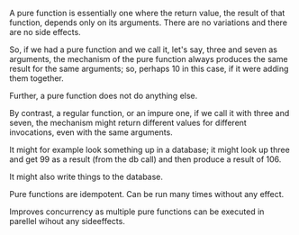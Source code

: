 A pure function is essentially one where the return value, the result of that 
function, depends only on its arguments.  There are no variations and there are
no side effects. 

So, if we had a pure function and we call it, let's say, three and seven as arguments, the mechanism of the pure function always produces the same result for the same arguments; so, perhaps 10 in this case, if it were adding them together. 

Further, a pure function does not do anything else.
 
By contrast, a regular function, or an impure one, if we call it with three and seven, the mechanism might return different values for different invocations, even with the same arguments. 

It might for example look something up in a database; it might look up three and get 99 as a result (from the db call) and then produce a result of 106. 

It might also write things to the database. 

Pure functions are idempotent. Can be run many times without any effect.

Improves concurrency as multiple pure functions can be executed in parellel wihout any sideeffects.



